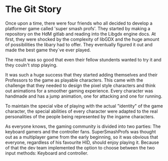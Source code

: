 # The Git Story

Once upon a time, there were four friends who all decided to 
develop a platformer game called 'super smash profs'. They started by making a repository on the HdM gitlab and reading into the Libgdx engine docs.
At first, they were shocked by the complexity of libGDX and the huge amount of possibilities the libary had to offer.
They eventually figured it out and made the best game they´ve ever played.

The result was so good that even their fellow stundents wanted to try it and they couln't stop playing.

It was such a huge success that they started adding themselves and their Professors to the game as playable characters.
This came with the challenge that they needed to design the pixel style characters and think out animations for a smoother gaming experience.
Every character was handmade and has a jump animation, one for attacking and one for running.

To maintain the special vibe of playing with the actual "identity" of the game character, the special abilities of every character were adapted to the real personalities of the people being represented by the ingame characters.

As everyone knows, the gaming community is divided into two parties: The keyboard gamers and the controller fans. 
SuperSmashProfs was thought out as a multiplayer game from the early beginning, so it was obvious that everyone, regardless of his favourite HID, should enjoy playing it. 
Because of that the dev team implemented the option to choose between the two input methods: Keyboard and controller.
